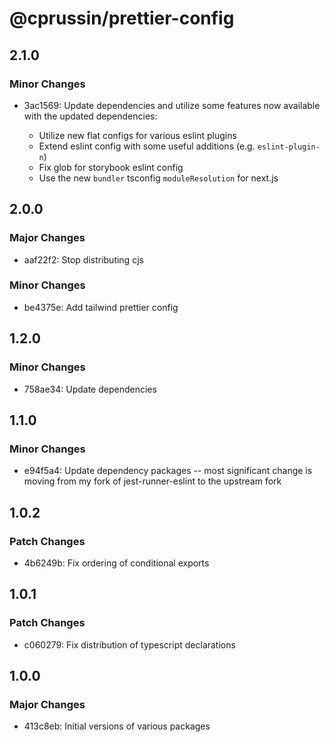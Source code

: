 # @cprussin/prettier-config

## 2.1.0

### Minor Changes

- 3ac1569: Update dependencies and utilize some features now available with the updated dependencies:

  - Utilize new flat configs for various eslint plugins
  - Extend eslint config with some useful additions (e.g. `eslint-plugin-n`)
  - Fix glob for storybook eslint config
  - Use the new `bundler` tsconfig `moduleResolution` for next.js

## 2.0.0

### Major Changes

- aaf22f2: Stop distributing cjs

### Minor Changes

- be4375e: Add tailwind prettier config

## 1.2.0

### Minor Changes

- 758ae34: Update dependencies

## 1.1.0

### Minor Changes

- e94f5a4: Update dependency packages -- most significant change is moving from my fork of jest-runner-eslint to the upstream fork

## 1.0.2

### Patch Changes

- 4b6249b: Fix ordering of conditional exports

## 1.0.1

### Patch Changes

- c060279: Fix distribution of typescript declarations

## 1.0.0

### Major Changes

- 413c8eb: Initial versions of various packages
